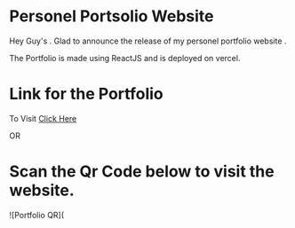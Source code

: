 # Personel Portsolio Website

Hey Guy's . Glad to announce the release of my personel portfolio website . 

The Portfolio is made using ReactJS and is deployed on vercel.

# Link for the Portfolio

To Visit <a href='https://hrushikesh-dev.vercel.app/'>Click Here </a> 

OR

# Scan the Qr Code below to visit the website.
![Portfolio QR](
